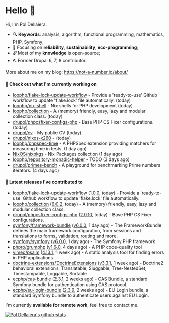 # Hello 👋

Hi, I'm Pol Dellaiera.

- 🔍 **Keywords**: analysis, algorithm, functional programming, mathematics, PHP, Symfony;
- 🎯 Focusing on **reliability**, **sustainability**, **eco-programming**;
- 🔓 Most of my **knowledge** is open-source;
- ⛏️ Former Drupal 6, 7, 8 contributor.

More about me on my blog: https://not-a-number.io/about/

#### 👷 Check out what I'm currently working on

- [loophp/flake-lock-update-workflow](https://github.com/loophp/flake-lock-update-workflow) - Provide a &#39;ready-to-use&#39; Github workflow to update &#39;flake.lock&#39; file automatically. (today)
- [loophp/nix-shell](https://github.com/loophp/nix-shell) - Nix shells for PHP development (today)
- [loophp/collection](https://github.com/loophp/collection) - A (memory) friendly, easy, lazy and modular collection class. (today)
- [drupol/phpcsfixer-configs-php](https://github.com/drupol/phpcsfixer-configs-php) - Base PHP CS Fixer configurations. (today)
- [drupol/cv](https://github.com/drupol/cv) - My public CV (today)
- [drupol/nixos-x260](https://github.com/drupol/nixos-x260) -  (today)
- [loophp/phpspec-time](https://github.com/loophp/phpspec-time) - A PHPSpec extension providing matchers for measuring time in tests. (1 day ago)
- [NixOS/nixpkgs](https://github.com/NixOS/nixpkgs) - Nix Packages collection (1 day ago)
- [loophp/repository-monadic-helper](https://github.com/loophp/repository-monadic-helper) - TODO (3 days ago)
- [drupol/primes-bench](https://github.com/drupol/primes-bench) - A playground for benchmarking Prime numbers iterators. (4 days ago)

#### 🔭 Latest releases I've contributed to

- [loophp/flake-lock-update-workflow](https://github.com/loophp/flake-lock-update-workflow) ([1.0.0](https://github.com/loophp/flake-lock-update-workflow/releases/tag/1.0.0), today) - Provide a &#39;ready-to-use&#39; Github workflow to update &#39;flake.lock&#39; file automatically.
- [loophp/collection](https://github.com/loophp/collection) ([6.0.2](https://github.com/loophp/collection/releases/tag/6.0.2), today) - A (memory) friendly, easy, lazy and modular collection class.
- [drupol/phpcsfixer-configs-php](https://github.com/drupol/phpcsfixer-configs-php) ([2.0.10](https://github.com/drupol/phpcsfixer-configs-php/releases/tag/2.0.10), today) - Base PHP CS Fixer configurations.
- [symfony/framework-bundle](https://github.com/symfony/framework-bundle) ([v6.0.0](https://github.com/symfony/framework-bundle/releases/tag/v6.0.0), 1 day ago) - The FrameworkBundle defines the main framework configuration, from sessions and translations to forms, validation, routing and more.
- [symfony/symfony](https://github.com/symfony/symfony) ([v6.0.0](https://github.com/symfony/symfony/releases/tag/v6.0.0), 1 day ago) - The Symfony PHP framework
- [phpro/grumphp](https://github.com/phpro/grumphp) ([v1.6.0](https://github.com/phpro/grumphp/releases/tag/v1.6.0), 4 days ago) - A PHP code-quality tool
- [vimeo/psalm](https://github.com/vimeo/psalm) ([4.13.1](https://github.com/vimeo/psalm/releases/tag/4.13.1), 1 week ago) - A static analysis tool for finding errors in PHP applications
- [doctrine-extensions/DoctrineExtensions](https://github.com/doctrine-extensions/DoctrineExtensions) ([v3.3.1](https://github.com/doctrine-extensions/DoctrineExtensions/releases/tag/v3.3.1), 1 week ago) - Doctrine2 behavioral extensions, Translatable, Sluggable, Tree-NestedSet, Timestampable, Loggable, Sortable
- [ecphp/cas-bundle](https://github.com/ecphp/cas-bundle) ([2.3.1](https://github.com/ecphp/cas-bundle/releases/tag/2.3.1), 2 weeks ago) - CAS Bundle, a standard Symfony bundle for authentication using CAS protocol.
- [ecphp/eu-login-bundle](https://github.com/ecphp/eu-login-bundle) ([2.3.9](https://github.com/ecphp/eu-login-bundle/releases/tag/2.3.9), 2 weeks ago) - EU Login bundle, a standard Symfony bundle to authenticate users against EU Login.

I'm currently **available for remote work**, feel free to contact me.

[![Pol Dellaiera's github stats](https://github-readme-stats.vercel.app/api?username=drupol&count_private=true&show_icons=true)](https://github.com/drupol)
